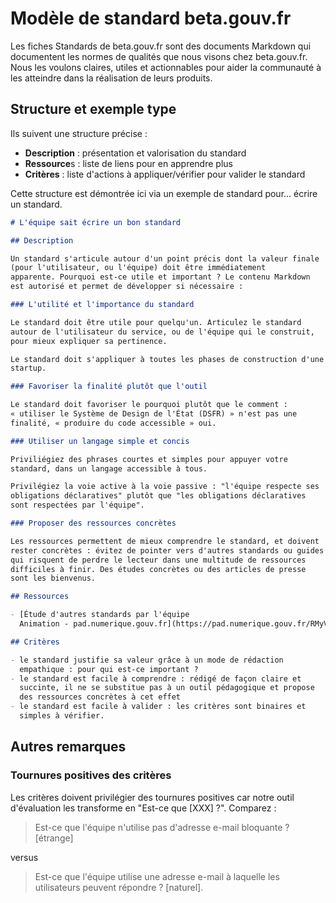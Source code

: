 # Modèle de standard beta.gouv.fr

Les fiches Standards de beta.gouv.fr sont des documents Markdown qui
documentent les normes de qualités que nous visons chez beta.gouv.fr.
Nous les voulons claires, utiles et actionnables pour aider la
communauté à les atteindre dans la réalisation de leurs produits.

## Structure et exemple type

Ils suivent une structure précise :

* **Description** : présentation et valorisation du standard
* **Ressource**s : liste de liens pour en apprendre plus
* **Critères** : liste d'actions à
  appliquer/vérifier pour valider le standard

Cette structure est démontrée ici via un exemple de standard pour...
écrire un standard.

```markdown
# L'équipe sait écrire un bon standard

## Description

Un standard s'articule autour d'un point précis dont la valeur finale
(pour l'utilisateur, ou l'équipe) doit être immédiatement
apparente. Pourquoi est-ce utile et important ? Le contenu Markdown
est autorisé et permet de développer si nécessaire :

### L'utilité et l'importance du standard

Le standard doit être utile pour quelqu'un. Articulez le standard
autour de l'utilisateur du service, ou de l'équipe qui le construit,
pour mieux expliquer sa pertinence.

Le standard doit s'appliquer à toutes les phases de construction d'une
startup.

### Favoriser la finalité plutôt que l'outil

Le standard doit favoriser le pourquoi plutôt que le comment :
« utiliser le Système de Design de l'État (DSFR) » n'est pas une
finalité, « produire du code accessible » oui.

### Utiliser un langage simple et concis

Priviliégiez des phrases courtes et simples pour appuyer votre
standard, dans un langage accessible à tous.

Privilégiez la voie active à la voie passive : "l'équipe respecte ses
obligations déclaratives" plutôt que "les obligations déclaratives
sont respectées par l'équipe".

### Proposer des ressources concrètes

Les ressources permettent de mieux comprendre le standard, et doivent
rester concrètes : évitez de pointer vers d'autres standards ou guides
qui risquent de perdre le lecteur dans une multitude de ressources
difficiles à finir. Des études concrètes ou des articles de presse
sont les bienvenus.

## Ressources

- [Étude d'autres standards par l'équipe
  Animation - pad.numerique.gouv.fr](https://pad.numerique.gouv.fr/RMyVz4piTheqvxqNMNGI-A#)

## Critères

- le standard justifie sa valeur grâce à un mode de rédaction
  empathique : pour qui est-ce important ?
- le standard est facile à comprendre : rédigé de façon claire et
  succinte, il ne se substitue pas à un outil pédagogique et propose
  des ressources concrètes à cet effet
- le standard est facile à valider : les critères sont binaires et
  simples à vérifier.
```

## Autres remarques

### Tournures positives des critères

Les critères doivent privilégier des tournures positives car notre
outil d'évaluation les transforme en "Est-ce que [XXX] ?". Comparez :

> Est-ce que l'équipe n'utilise pas d'adresse e-mail bloquante ? [étrange]

versus

> Est-ce que l'équipe utilise une adresse e-mail à laquelle les
> utilisateurs peuvent répondre ? [naturel].
